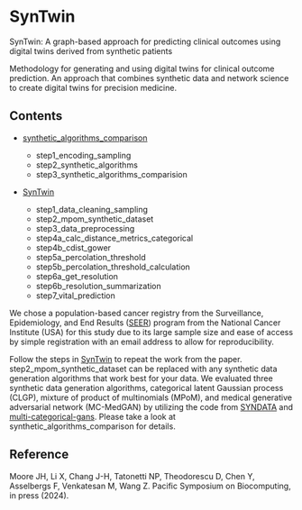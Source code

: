 # SynTwin
SynTwin: A graph-based approach for predicting clinical outcomes using digital twins derived from synthetic patients

Methodology for generating and using digital twins for clinical outcome prediction. An approach that combines synthetic data and network science to create digital twins for precision medicine.

## Contents
- [synthetic_algorithms_comparison](https://github.com/EpistasisLab/SynTwin/tree/main/synthetic_algorithms_comparison) 
  - step1_encoding_sampling 
  - step2_synthetic_algorithms 
  - step3_synthetic_algorithms_comparision

- [SynTwin](https://github.com/EpistasisLab/SynTwin/tree/main/SynTwin)
  - step1_data_cleaning_sampling 
  - step2_mpom_synthetic_dataset 
  - step3_data_preprocessing 
  - step4a_calc_distance_metrics_categorical 
  - step4b_cdist_gower 
  - step5a_percolation_threshold 
  - step5b_percolation_threshold_calculation 
  - step6a_get_resolution 
  - step6b_resolution_summarization 
  - step7_vital_prediction 

We chose a population-based cancer registry from the Surveillance, Epidemiology, and End Results ([SEER](https://seer.cancer.gov)) program from the National Cancer Institute (USA) for this study due to its large sample size and ease of access by simple registration with an email address to allow for reproducibility. 

Follow the steps in [SynTwin](https://github.com/EpistasisLab/SynTwin/tree/main/SynTwin) to repeat the work from the paper. step2_mpom_synthetic_dataset can be replaced with any synthetic data generation algorithms that work best for your data. We evaluated three synthetic data generation algorithms, categorical latent Gaussian process (CLGP), mixture of product of multinomials (MPoM), and medical generative adversarial network (MC-MedGAN) by utilizing the code from [SYNDATA](https://github.com/LLNL/SYNDATA) and [multi-categorical-gans](https://github.com/rcamino/multi-categorical-gans). Please take a look at synthetic_algorithms_comparison for details.

## Reference
Moore JH, Li X, Chang J-H, Tatonetti NP, Theodorescu D, Chen Y, Asselbergs F, Venkatesan M, Wang Z. Pacific Symposium on Biocomputing, in press (2024).
